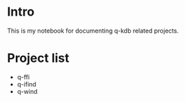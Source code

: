 # Intro

This is my notebook for documenting q-kdb related projects.

# Project list
- q-ffi
- q-ifind
- q-wind
